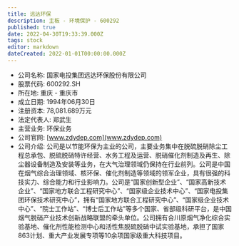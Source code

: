 ```yaml
---
title: 远达环保
description: 主板 - 环境保护 - 600292
published: true
date: 2022-04-30T19:33:39.000Z
tags: stock
editor: markdown
dateCreated: 2022-01-01T00:00:00.000Z
---
```


- 公司名称: 国家电投集团远达环保股份有限公司
- 股票代码: 600292.SH
- 所在地: 重庆 - 重庆市
- 成立日期: 1994年06月30日
- 注册资本: 78,081.689万元
- 法定代表人: 郑武生
- 主营业务: 环保业务
- 公司官网: [www.zdydep.com](www.zdydep.com)
- 公司介绍: 公司是以节能环保为主业的公司，主要业务集中在脱硫脱硝除尘工程总承包、脱硫脱硝特许经营、水务工程及运营、脱硝催化剂制造及再生、除尘器设备制造及安装等业务，在大气治理领域仍保持在行业前列。公司是中国在烟气综合治理领域、核环保、催化剂制造等领域的领军企业，具有很强的科技实力、综合能力和行业影响力。公司是“国家创新型企业”、“国家高新技术企业”、“国家地方联合工程研究中心”、“国家级企业技术中心”、“国家电投集团环保技术研究中心”，拥有“国家地方联合工程研究中心”、“国家级企业技术中心”、“院士工作站”、“博士后工作站”等多个国家、省部级科研平台，是中国烟气脱硝产业技术创新战略联盟的牵头单位。公司拥有合川原烟气净化综合实验基地、催化剂性能检测中心和活性焦脱硫脱硝中试实验基地，承担了国家863计划、重大产业发展专项等10余项国家级重大科技项目。


